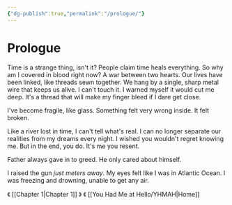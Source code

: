 ```yaml
---
{"dg-publish":true,"permalink":"/prologue/"}
---
```



# Prologue

Time is a strange thing, isn't it? People claim time heals everything. So why am I covered in blood right now? A war between two hearts. Our lives have been linked, like threads sewn together. We hang by a single, sharp metal wire that keeps us alive. I can't touch it. I warned myself it would cut me deep. It's a thread that will make my finger bleed if I dare get close.

I've become fragile, like glass. Something felt very wrong inside. It felt broken.

Like a river lost in time, I can't tell what's real. I can no longer separate our realities from my dreams every night. I wished you wouldn't regret knowing me. But in the end, you do. It's me you resent.

Father always gave in to greed. He only cared about himself.

I raised the gun *just meters away*. My eyes felt like I was in Atlantic Ocean. I was freezing and drowning, unable to get any air.

《 [[Chapter 1\|Chapter 1]] 》
《 [[You Had Me at Hello/YHMAH\|Home]]
